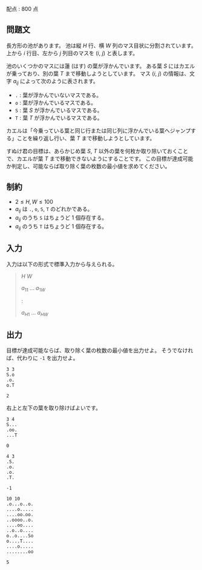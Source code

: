 配点 : $800$ 点

## 問題文

長方形の池があります。
池は縦 $H$ 行、横 $W$ 列のマス目状に分割されています。
上から $i$ 行目、左から $j$ 列目のマスを $(i,\ j)$ と表します。

池のいくつかのマスには蓮 (はす) の葉が浮かんでいます。
ある葉 $S$ にはカエルが乗っており、別の葉 $T$ まで移動しようとしています。
マス $(i,\ j)$ の情報は、文字 $a_{ij}$ によって次のように表されます。

- `.` : 葉が浮かんでいないマスである。
- `o` : 葉が浮かんでいるマスである。
- `S` : 葉 $S$ が浮かんでいるマスである。
- `T` : 葉 $T$ が浮かんでいるマスである。

カエルは「今乗っている葉と同じ行または同じ列に浮かんでいる葉へジャンプする」ことを繰り返し行い、葉 $T$ まで移動しようとしています。

すぬけ君の目標は、あらかじめ葉 $S$, $T$ 以外の葉を何枚か取り除いておくことで、カエルが葉 $T$ まで移動できないようにすることです。
この目標が達成可能か判定し、可能ならば取り除く葉の枚数の最小値を求めてください。

## 制約

- $2 \leq H, W \leq 100$
- $a_{ij}$ は `.`, `o`, `S`, `T` のどれかである。
- $a_{ij}$ のうち `S` はちょうど $1$ 個存在する。
- $a_{ij}$ のうち `T` はちょうど $1$ 個存在する。

## 入力

入力は以下の形式で標準入力から与えられる。

> $H$ $W$
> 
> $a_{11}$ $...$ $a_{1W}$
> 
> $:$
> 
> $a_{H1}$ $...$ $a_{HW}$

## 出力

目標が達成可能ならば、取り除く葉の枚数の最小値を出力せよ。
そうでなければ、代わりに `-1` を出力せよ。

```input1
3 3
S.o
.o.
o.T
```

```output1
2
```

右上と左下の葉を取り除けばよいです。

```input2
3 4
S...
.oo.
...T
```

```output2
0
```

```input3
4 3
.S.
.o.
.o.
.T.
```

```output3
-1
```

```input4
10 10
.o...o..o.
....o.....
....oo.oo.
..oooo..o.
....oo....
..o..o....
o..o....So
o....T....
....o.....
........oo
```

```output4
5
```